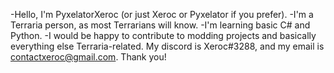 -Hello, I'm PyxelatorXeroc (or just Xeroc or Pyxelator if you prefer).
-I'm a Terraria person, as most Terrarians will know.
-I'm learning basic C# and Python.
-I would be happy to contribute to modding projects and basically everything else Terraria-related.
My discord is Xeroc#3288, and my email is contactxeroc@gmail.com.
Thank you!
